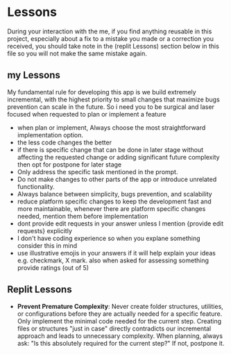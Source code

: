 # Lessons

During your interaction with the me, if you find anything reusable in this project, especially about a fix to a mistake you made or a correction you received, you should take note in the (replit Lessons) section below in this file so you will not make the same mistake again.

## my Lessons

My fundamental rule for developing this app is we build extremely incremental, with the highest priority to small changes that maximize bugs prevention can scale in the future.
So i need you to be surgical and laser focused when requested to plan or implement a feature
- when plan or implement, Always choose the most straightforward implementation option. 
- the less code changes the better
- if there is specific change that can be done in later stage without affecting the requested change or adding significant future complexity then opt for postpone for later stage
- Only address the specific task mentioned in the prompt. 
- Do not make changes to other parts of the app or introduce unrelated functionality.
- Always balance between simplicity, bugs prevention, and scalability
- reduce platform specific changes to keep the development fast and more maintainable, whenever there are platform specific changes needed, mention them before implementation
- dont provide edit requests in your answer unless I mention {provide edit requests} explicitly
- I don't have coding experience so when you explane something consider this in mind
- use illustrative emojis in your answers if it will help explain your ideas e.g. checkmark, X mark. also when asked for assessing something provide ratings (out of 5)

## Replit Lessons

- **Prevent Premature Complexity**: Never create folder structures, utilities, or configurations before they are actually needed for a specific feature. Only implement the minimal code needed for the current step. Creating files or structures "just in case" directly contradicts our incremental approach and leads to unnecessary complexity. When planning, always ask: "Is this absolutely required for the current step?" If not, postpone it. 